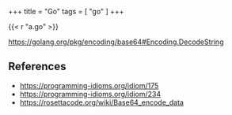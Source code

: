 +++
title = "Go"
tags = [ "go" ]
+++

{{< r "a.go" >}}

<https://golang.org/pkg/encoding/base64#Encoding.DecodeString>

## References

- <https://programming-idioms.org/idiom/175>
- <https://programming-idioms.org/idiom/234>
- <https://rosettacode.org/wiki/Base64_encode_data>
